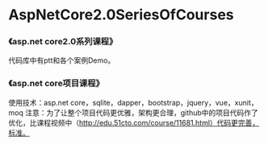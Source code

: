 # AspNetCore2.0SeriesOfCourses
### 《asp.net core2.0系列课程》
代码库中有ptt和各个案例Demo。


### 《asp.net core项目课程》
使用技术：asp.net core，sqlite，dapper，bootstrap，jquery，vue，xunit，moq
注意：为了让整个项目代码更优雅，架构更合理，github中的项目代码作了优化，比课程视频中（http://edu.51cto.com/course/11681.html）代码更完善，标准。
